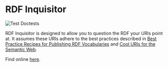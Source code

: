 RDF Inquisitor
==============

![Test Doctests](https://github.com/markpbaggett/RDFInquisitor/workflows/Test%20Doctests/badge.svg)

RDF Inquisitor is designed to allow you to question the RDF your URIs point at.  It assumes these URIs adhere to the 
best practices described in [Best Practice Recipes for Publishing RDF Vocabularies](https://www.w3.org/TR/swbp-vocab-pub/) 
and [Cool URIs for the Semantic Web](https://www.w3.org/TR/cooluris/).

Find online [here](https://rdfinquisitor.herokuapp.com/).

